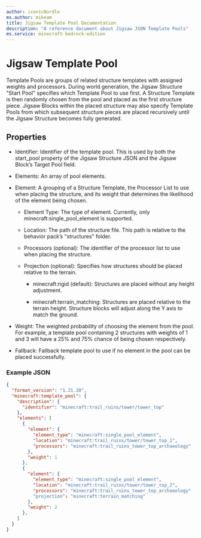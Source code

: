 ```yaml
---
author: iconicNurdle
ms.author: mikeam
title: Jigsaw Template Pool Documentation 
description: "A reference document about Jigsaw JSON Template Pools"
ms.service: minecraft-bedrock-edition
---
```


# Jigsaw Template Pool 

Template Pools are groups of related structure templates with assigned weights and processors. During world generation, the Jigsaw Structure "Start Pool" specifies which Template Pool to use first. A Structure Template is then randomly chosen from the pool and placed as the first structure piece. Jigsaw Blocks within the placed structure may also specify Template Pools from which subsequent structure pieces are placed recursively until the Jigsaw Structure becomes fully generated. 

## Properties 

- Identifier: Identifier of the template pool. This is used by both the start_pool property of the Jigsaw Structure JSON and the Jigsaw Block’s Target Pool field. 

- Elements: An array of pool elements. 

- Element: A grouping of a Structure Template, the Processor List to use when placing the structure, and its weight that determines the likelihood of the element being chosen. 

  - Element Type: The type of element. Currently, only minecraft:single_pool_element is supported. 

  - Location: The path of the structure file. This path is relative to the behavior pack’s "structures" folder. 

  - Processors (optional): The identifier of the processor list to use when placing the structure. 

  - Projection (optional): Specifies how structures should be placed relative to the terrain.  

    - minecraft:rigid (default): Structures are placed without any height adjustment. 

    - minecraft:terrain_matching: Structures are placed relative to the terrain height. Structure blocks will adjust along the Y axis to match the ground. 

- Weight: The weighted probability of choosing the element from the pool. For example, a template pool containing 2 structures with weights of 1 and 3 will have a 25% and 75% chance of being chosen respectively. 

- Fallback: Fallback template pool to use if no element in the pool can be placed successfully. 

### Example JSON 

```json
{
  "format_version": "1.21.20", 
  "minecraft:template_pool": { 
    "description": { 
      "identifier": "minecraft:trail_ruins/tower/tower_top" 
    }, 
    "elements": [ 
      { 
        "element": { 
          "element_type": "minecraft:single_pool_element", 
          "location": "minecraft:trail_ruins/tower/tower_top_1", 
          "processors": "minecraft:trail_ruins_tower_top_archaeology" 
        }, 
        "weight": 1 
      }, 
      { 
        "element": { 
          "element_type": "minecraft:single_pool_element", 
          "location": "minecraft:trail_ruins/tower/tower_top_2", 
          "processors": "minecraft:trail_ruins_tower_top_archaeology" 
          "projection": "minecraft:terrain_matching" 
        }, 
        "weight": 2 
      }, 
    ] 
  } 
} 
```
